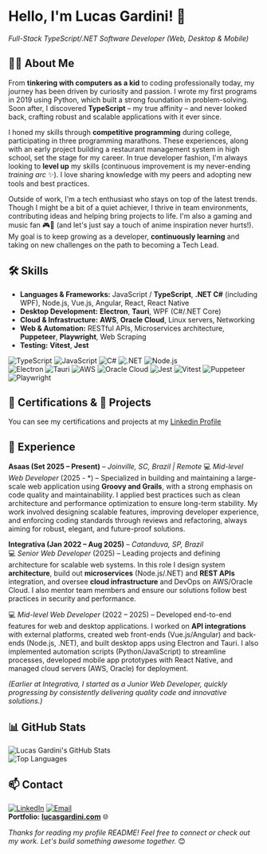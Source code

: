 # Hello, I'm Lucas Gardini! 👋

*Full-Stack TypeScript/.NET Software Developer (Web, Desktop & Mobile)*

## 👨‍💻 About Me

From **tinkering with computers as a kid** to coding professionally today, my journey has been driven by curiosity and passion. I wrote my first programs in 2019 using Python, which built a strong foundation in problem-solving. Soon after, I discovered **TypeScript** – my true affinity – and never looked back, crafting robust and scalable applications with it ever since. 

I honed my skills through **competitive programming** during college, participating in three programming marathons. These experiences, along with an early project building a restaurant management system in high school, set the stage for my career. In true developer fashion, I'm always looking to **level up** my skills (continuous improvement is my never-ending *training arc* ✨). I love sharing knowledge with my peers and adopting new tools and best practices. 

Outside of work, I'm a tech enthusiast who stays on top of the latest trends. Though I might be a bit of a quiet achiever, I thrive in team environments, contributing ideas and helping bring projects to life. I'm also a gaming and music fan 🎮🎵 (and let's just say a touch of anime inspiration never hurts!). My goal is to keep growing as a developer, **continuously learning** and taking on new challenges on the path to becoming a Tech Lead. 

## 🛠️ Skills

- **Languages & Frameworks:**  JavaScript / **TypeScript**, **.NET C#** (including WPF), Node.js, Vue.js, Angular, React, React Native  
- **Desktop Development:** **Electron**, **Tauri**, WPF (C#/.NET Core)  
- **Cloud & Infrastructure:** **AWS**, **Oracle Cloud**, Linux servers, Networking  
- **Web & Automation:** RESTful APIs, Microservices architecture, **Puppeteer**, **Playwright**, Web Scraping  
- **Testing:** **Vitest**, **Jest**

<!-- Badges for some key technologies -->
![TypeScript](https://img.shields.io/badge/TypeScript-3178C6?logo=typescript&logoColor=white&style=flat)
![JavaScript](https://img.shields.io/badge/JavaScript-F7DF1E?logo=javascript&logoColor=black&style=flat)
![C#](https://img.shields.io/badge/C%23-512BD4?logo=csharp&logoColor=white&style=flat)
![.NET](https://img.shields.io/badge/.NET-512BD4?logo=dotnet&logoColor=white&style=flat)
![Node.js](https://img.shields.io/badge/Node.js-339933?logo=nodedotjs&logoColor=white&style=flat)  
![Electron](https://img.shields.io/badge/Electron-47848F?logo=electron&logoColor=white&style=flat)
![Tauri](https://img.shields.io/badge/Tauri-FFC131?logo=tauri&logoColor=black&style=flat)
![AWS](https://img.shields.io/badge/AWS-232F3E?logo=amazonaws&logoColor=white&style=flat)
![Oracle Cloud](https://img.shields.io/badge/Oracle_Cloud-F80000?logo=oracle&logoColor=white&style=flat)
![Jest](https://img.shields.io/badge/Jest-C21325?logo=jest&logoColor=white&style=flat)
![Vitest](https://img.shields.io/badge/Vitest-6E9F18?logo=vitest&logoColor=white&style=flat)
![Puppeteer](https://img.shields.io/badge/Puppeteer-40B5A4?logo=puppeteer&logoColor=white&style=flat)
![Playwright](https://img.shields.io/badge/Playwright-2EAD33?logoColor=white&style=flat)

## 📜 Certifications & 🚀 Projects

You can see my certifications and projects at my [Linkedin Profile](https://www.linkedin.com/in/lucasgardini/)

## 💼 Experience
**Asaas (Set 2025 – Present)** – *Joinville, SC, Brazil | Remote*
💻 *Mid-level Web Developer* (2025 - *) – Specialized in building and maintaining a large-scale web application using **Groovy and Grails**, with a strong emphasis on code quality and maintainability. I applied best practices such as clean architecture and performance optimization to ensure long-term stability. My work involved designing scalable features, improving developer experience, and enforcing coding standards through reviews and refactoring, always aiming for robust, elegant, and future-proof solutions.

**Integrativa (Jan 2022 – Aug 2025)** – *Catanduva, SP, Brazil*  
💻 *Senior Web Developer* (2025) – Leading projects and defining architecture for scalable web systems. In this role I design system **architecture**, build out **microservices** (Node.js/.NET) and **REST APIs** integration, and oversee **cloud infrastructure** and DevOps on AWS/Oracle Cloud. I also mentor team members and ensure our solutions follow best practices in security and performance.

💻 *Mid-level Web Developer* (2022 – 2025) – Developed end-to-end features for web and desktop applications. I worked on **API integrations** with external platforms, created web front-ends (Vue.js/Angular) and back-ends (Node.js, .NET), and built desktop apps using Electron and Tauri. I also implemented automation scripts (Python/JavaScript) to streamline processes, developed mobile app prototypes with React Native, and managed cloud servers (AWS, Oracle) for deployment. 

*(Earlier at Integrativa, I started as a Junior Web Developer, quickly progressing by consistently delivering quality code and innovative solutions.)*

## 📊 GitHub Stats

![Lucas Gardini's GitHub Stats](https://github-readme-stats.vercel.app/api?username=Lucas-Gardini&show_icons=true&theme=tokyonight)  
![Top Languages](https://github-readme-stats.vercel.app/api/top-langs/?username=Lucas-Gardini&layout=compact&theme=tokyonight)

## 📫 Contact

[![LinkedIn](https://img.shields.io/badge/LinkedIn-Connect-blue?logo=linkedin&style=flat)](https://www.linkedin.com/in/lucasgardini) 
[![Email](https://img.shields.io/badge/Email-lucasgardini.dias%40hotmail.com-0078D4?logo=microsoft-outlook&logoColor=white&style=flat)](mailto:lucasgardini.dias@hotmail.com)  
**Portfolio:** [**lucasgardini.com**](https://lucasgardini.com) 🌐

*Thanks for reading my profile README! Feel free to connect or check out my work. Let's build something awesome together.* 😊
